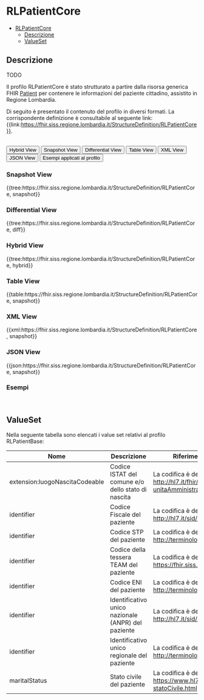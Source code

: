 # RLPatientCore

- [RLPatientCore](#rlpatientcore)
  - [Descrizione](#descrizione)
  - [ValueSet](#valueset)

## Descrizione
TODO 

Il profilo RLPatientCore è stato strutturato a partire dalla risorsa generica FHIR [Patient](http://hl7.org/fhir/R4/patient.html) per contenere le informazioni del paziente cittadino, assistito in Regione Lombardia.

Di seguito è presentato il contenuto del profilo in diversi formati. La corrispondente definizione è consultabile al seguente link: {{link:https://fhir.siss.regione.lombardia.it/StructureDefinition/RLPatientCore}}.

<br>
<div class="tab">
  <button class="tablinks active" onclick="openTab(event, 'Hybrid View')">Hybrid View</button>
  <button class="tablinks" onclick="openTab(event, 'Snapshot View')">Snapshot View</button>
  <button class="tablinks" onclick="openTab(event, 'Differential View')">Differential View</button>
  <button class="tablinks" onclick="openTab(event, 'Table View')">Table View</button>
  <button class="tablinks" onclick="openTab(event, 'XML View')">XML View</button>
  <button class="tablinks" onclick="openTab(event, 'JSON View')">JSON View</button>
  <button class="tablinks" onclick="openTab(event, 'Esempi')">Esempi applicati al profilo</button>
</div>

<div id="Snapshot View" class="tabcontent">
  <h3>Snapshot View</h3>
{{tree:https://fhir.siss.regione.lombardia.it/StructureDefinition/RLPatientCore, snapshot}}
</div>

<div id="Differential View" class="tabcontent">
  <h3>Differential View</h3>
{{tree:https://fhir.siss.regione.lombardia.it/StructureDefinition/RLPatientCore, diff}}
</div>

<div id="Hybrid View" class="tabcontent"  style="display:block">
  <h3>Hybrid View</h3>
{{tree:https://fhir.siss.regione.lombardia.it/StructureDefinition/RLPatientCore, hybrid}}
</div>

<div id="Table View" class="tabcontent">
  <h3>Table View</h3>
{{table:https://fhir.siss.regione.lombardia.it/StructureDefinition/RLPatientCore, snapshot}}
</div>

<div id="XML View" class="tabcontent">
  <h3>XML View</h3>
{{xml:https://fhir.siss.regione.lombardia.it/StructureDefinition/RLPatientCore, snapshot}}
</div>

<div id="JSON View" class="tabcontent">
  <h3>JSON View</h3>
{{json:https://fhir.siss.regione.lombardia.it/StructureDefinition/RLPatientCore, snapshot}}
</div>

<div id="Esempi" class="tabcontent">
  <h3>Esempi</h3>

<br>
</div>


<!-- ===================================================FINE SEZIONE=================================================== -->


## ValueSet
Nella seguente tabella sono elencati i value set relativi al profilo RLPatientBase:

| Nome | Descrizione | Riferimento al dettaglio della codifica |
|---|---|---|
| extension:luogoNascitaCodeable | Codice ISTAT del comune e/o dello stato di nascita | La codifica è definita dal ValueSet http://hl7.it/fhir/lab-report/CodeSystem/istat-unitaAmministrativeTerritoriali |
| identifier |  Codice Fiscale del paziente | La codifica è definita dal ValueSet http://hl7.it/sid/codiceFiscale |
| identifier |  Codice STP del paziente | La codifica è definita dal ValueSet http://terminology.hl7.it/ValueSet/uri-idStp |
| identifier |  Codice della tessera TEAM del paziente | La codifica è definita dal ValueSet https://fhir.siss.regione.lombardia.it/sid/tesseraTeam |  
| identifier |  Codice ENI del paziente | La codifica è definita dal ValueSet http://terminology.hl7.it/ValueSet/uri-idEni |
| identifier |  Identificativo unico nazionale (ANPR) del paziente | La codifica è definita dal ValueSet http://hl7.it/sid/anpr |
| identifier |  Identificativo unico regionale del paziente | La codifica è definita dal ValueSet http://terminology.hl7.it/ValueSet/uri-idRegionali |
| maritalStatus |  Stato civile del paziente | La codifica è definita dal ValueSet https://www.hl7.it/fhir/base/ValueSet-statoCivile.html |